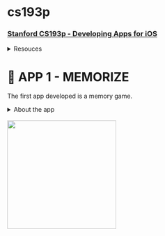 # cs193p
### [Stanford CS193p - Developing Apps for iOS](https://cs193p.sites.stanford.edu/2023)

<details>
  <summary>Resouces</summary>
  <br />
  <a href="https://docs.swift.org/swift-book/documentation/the-swift-programming-language/thebasics/">Swift Documentation</a>
  <br />
  <br />
</details>

# 📱 APP 1 - MEMORIZE

The first app developed is a memory game.

<details>
  <summary>About the app</summary>
  
  - Language:
    - Swift 
  - Framework: 
    - SwiftUI 
  - Architecture:
    - MVVM
</details>
<br />
<img src="https://github.com/thiagoeffarias/cs193p/assets/111746997/16533996-c269-4d71-9deb-9853c13624e0" width="250"/>


